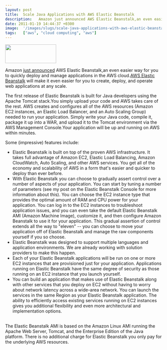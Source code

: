 ```yaml
---
layout: post
title:  Scale Java Applications with AWS Elastic Beanstalk
description:   Amazon just announced AWS Elastic Beanstalk,an even easier way for you to quickly deploy and manage applications in the AWS cloud.AWS Elastic Beanstalk will make it even easier for you to create, deploy, and operate web applications at any scale. The first release of Elastic Beanstalk is built for Java developers using the Apache Tomcat stack.You simply upload your code and AWS takes care of the rest. AWS creates and configures all of the AWS resources (Amazon EC2 instances, an Elastic Load 
date: 2011-01-19 14:44:37 +0300
image:  '/images/slugs/scale-java-applications-with-aws-elastic-beanstalk.jpg'
tags:   ["aws", "cloud computing", "aws"]
---
```

<p><a href="http://res.cloudinary.com/blog-jeffdouglas-com/image/upload/v1400399501/logo_aws_ydaev7.gif"><img src="http://res.cloudinary.com/blog-jeffdouglas-com/image/upload/v1400399501/logo_aws_ydaev7.gif" alt="" title="logo_aws" width="164" height="60" class="alignleft size-full wp-image-1353" /></a><p>Amazon <a href="http://aws.typepad.com/aws/2011/01/introducing-elastic-beanstalk.html">just announced</a> AWS Elastic Beanstalk,an even easier way for you to quickly deploy and manage applications in the AWS cloud.<a href="http://aws.amazon.com/elasticbeanstalk/">AWS Elastic Beanstalk</a> will make it even easier for you to create, deploy, and operate web applications at any scale.</p></p>
<p>The first release of Elastic Beanstalk is built for Java developers using the Apache Tomcat stack.You simply upload your code and AWS takes care of the rest. AWS creates and configures all of the AWS resources (Amazon EC2 instances, an Elastic Load Balancer, and an Auto Scaling Group) needed to run your application. Simply write your Java code, compile it, package it up into a WAR, and upload it to the Tomcat environment via the AWS Management Console.Your application will be up and running on AWS within minutes.</p>
<p>Some (impressive) features include:</p>
<ul>
<li>Elastic Beanstalk is built on top of the proven AWS infrastructure. It takes full advantage of Amazon EC2, Elastic Load Balancing, Amazon CloudWatch, Auto Scaling, and other AWS services. You get all of the economy and scalability of AWS in a form that's easier and quicker to deploy than ever before.</li>
<li>With Elastic Beanstalk you can choose to gradually assert control over a number of aspects of your application. You can start by tuning a number of parameters (see my post on the Elastic Beanstalk Console for more information about this). You can choose the EC2 instance type that provides the optimal amount of RAM and CPU power for your application. You can log in to the EC2 instances to troubleshoot application issues, and you can even take the default Elastic Beanstalk AMI (Amazon Machine Image), customize it, and then configure Amazon Beanstalk to use it for your application. This gradual assertion of control extends all the way to "eleven" -- you can choose to move your application off of Elastic Beanstalk and manage the raw components yourself if you so choose.</li>
<li>Elastic Beanstalk was designed to support multiple languages and application environments. We are already working with solution providers to make this happen.</li>
<li>Each of your Elastic Beanstalk applications will be run on one or more EC2 instances that are provisioned just for your application. Applications running on Elastic Beanstalk have the same degree of security as those running on an EC2 instance that you launch yourself.</li>
<li>You can build an application that makes use of Elastic Beanstalk along with other services that you deploy on EC2 without having to worry about network latency across a wide-area network. You can launch the services in the same Region as your Elastic Beanstalk application. The ability to efficiently access existing services running on EC2 instances gives you additional flexibility and even more architectural and implementation options.</li>
</ul>
<p><br />The Elastic Beanstalk AMI is based on the Amazon Linux AMI running the Apache Web Server, Tomcat, and the Enterprise Edition of the Java platform. There is no additional charge for Elastic Beanstalk  you only pay for the underlying AWS resources.</p>
<p></p>
